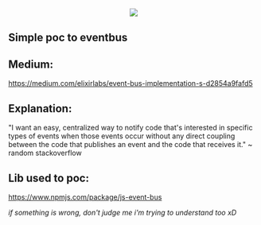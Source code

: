 <h1 align="center">
    <img src="https://user-images.githubusercontent.com/48860569/181936851-09125adc-3758-4d30-ad3d-b20237f8fd0d.png"/>
</h1>

## Simple poc to eventbus 

## Medium: 
https://medium.com/elixirlabs/event-bus-implementation-s-d2854a9fafd5

## Explanation: 
"I want an easy, centralized way to notify code that's interested in specific types of events when those events occur without any direct coupling between the code that publishes an event and the code that receives it." ~ random stackoverflow

## Lib used to poc:
https://www.npmjs.com/package/js-event-bus

*if something is wrong, don't judge me i'm trying to understand too xD*